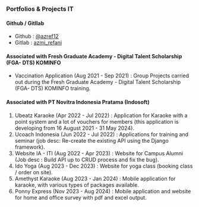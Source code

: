 ### Portfolios & Projects IT

#### Github / Gitllab
- Github : [@azref12](https://github.com/azref12)
- Gitlab : [azmi_refani](https://gitlab.com/azmi_refani)

#### Associated with Fresh Graduate Academy - Digital Talent Scholarship (FGA- DTS) KOMINFO 
- Vaccination Application (Aug 2021 - Sep 2021) : Group Projects carried out during the Fresh Graduate Academy - Digital Talent Scholarship (FGA- DTS) KOMINFO training.

#### Associated with PT Novitra Indonesia Pratama (Indosoft)
1. Ubeatz Karaoke (Apr 2022 - Jul 2022) : Application for Karaoke with a point system and a lot of vouchers for members (this application is developing from 16 August 2021 - 31 May 2024).
2. Ucoach Indonesia (Jun 2022 - Jul 2022) : Applications for training and seminar (job desc: Re-create the existing API using the Django framework).
3. Website IA - ITI (Aug 2022 - Apr 2023) : Website for Campus Alumni (Job desc : Build API up to CRUD process and fix the bug).
4. Ido Yoga (Aug 2023 - Dec 2023) : Website for yoga class (booking class / order on site).
5. Amethyst Karaoke (Aug 2023 - Jan 2024) : Mobile application for karaoke, with various types of packages available.
6. Ponny Express (Nov 2023 - Aug 2024) : Mobile application and website for home and office survey with pdf and excel output.